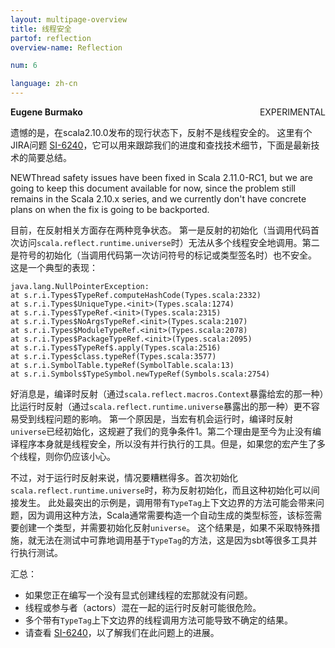 ```yaml
---
layout: multipage-overview
title: 线程安全
partof: reflection
overview-name: Reflection

num: 6

language: zh-cn
---
```


<span class="label important" style="float: right;">EXPERIMENTAL</span>

**Eugene Burmako**

遗憾的是，在scala2.10.0发布的现行状态下，反射不是线程安全的。
这里有个JIRA问题 [SI-6240](https://issues.scala-lang.org/browse/SI-6240)，它可以用来跟踪我们的进度和查找技术细节，下面是最新技术的简要总结。

<p><span class="label success">NEW</span>Thread safety issues have been fixed in Scala 2.11.0-RC1, but we are going to keep this document available for now, since the problem still remains in the Scala 2.10.x series, and we currently don't have concrete plans on when the fix is going to be backported.</p>

目前，在反射相关方面存在两种竞争状态。 第一是反射的初始化（当调用代码首次访问`scala.reflect.runtime.universe`时）无法从多个线程安全地调用。第二是符号的初始化（当调用代码第一次访问符号的标记或类型签名时）也不安全。
这是一个典型的表现：

    java.lang.NullPointerException:
    at s.r.i.Types$TypeRef.computeHashCode(Types.scala:2332)
    at s.r.i.Types$UniqueType.<init>(Types.scala:1274)
    at s.r.i.Types$TypeRef.<init>(Types.scala:2315)
    at s.r.i.Types$NoArgsTypeRef.<init>(Types.scala:2107)
    at s.r.i.Types$ModuleTypeRef.<init>(Types.scala:2078)
    at s.r.i.Types$PackageTypeRef.<init>(Types.scala:2095)
    at s.r.i.Types$TypeRef$.apply(Types.scala:2516)
    at s.r.i.Types$class.typeRef(Types.scala:3577)
    at s.r.i.SymbolTable.typeRef(SymbolTable.scala:13)
    at s.r.i.Symbols$TypeSymbol.newTypeRef(Symbols.scala:2754)

好消息是，编译时反射（通过`scala.reflect.macros.Context`暴露给宏的那一种）比运行时反射（通过`scala.reflect.runtime.universe`暴露出的那一种）更不容易受到线程问题的影响。
第一个原因是，当宏有机会运行时，编译时反射`universe`已经初始化，这规避了我们的竞争条件1。第二个理由是至今为止没有编译程序本身就是线程安全，所以没有并行执行的工具。但是，如果您的宏产生了多个线程，则你仍应该小心。


不过，对于运行时反射来说，情况要糟糕得多。首次初始化`scala.reflect.runtime.universe`时，称为反射初始化，而且这种初始化可以间接发生。
此处最突出的示例是，调用带有`TypeTag`上下文边界的方法可能会带来问题，因为调用这种方法，Scala通常需要构造一个自动生成的类型标签，该标签需要创建一个类型，并需要初始化反射`universe`。
这个结果是，如果不采取特殊措施，就无法在测试中可靠地调用基于`TypeTag`的方法，这是因为sbt等很多工具并行执行测试。

汇总：
* 如果您正在编写一个没有显式创建线程的宏那就没有问题。
* 线程或参与者（actors）混在一起的运行时反射可能很危险。
* 多个带有`TypeTag`上下文边界的线程调用方法可能导致不确定的结果。
* 请查看 [SI-6240](https://issues.scala-lang.org/browse/SI-6240)，以了解我们在此问题上的进展。